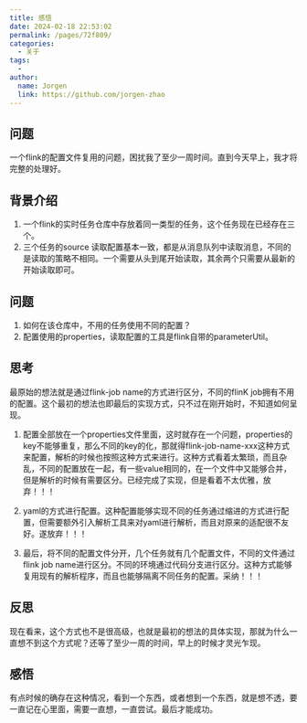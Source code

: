 ```yaml
---
title: 感悟
date: 2024-02-18 22:53:02
permalink: /pages/72f809/
categories:
  - 关于
tags:
  - 
author: 
  name: Jorgen
  link: https://github.com/jorgen-zhao
---
```

## 问题
一个flink的配置文件复用的问题，困扰我了至少一周时间。直到今天早上，我才将完整的处理好。

## 背景介绍
1. 一个flink的实时任务仓库中存放着同一类型的任务，这个任务现在已经存在三个。
2. 三个任务的source 读取配置基本一致，都是从消息队列中读取消息，不同的是读取的策略不相同。一个需要从头到尾开始读取，其余两个只需要从最新的开始读取即可。

## 问题
1. 如何在该仓库中，不用的任务使用不同的配置？
2. 配置使用的properties，读取配置的工具是flink自带的parameterUtil。

## 思考
最原始的想法就是通过flink-job name的方式进行区分，不同的flinK job拥有不用的配置。这个最初的想法也即最后的实现方式，只不过在刚开始时，不知道如何呈现。
1. 配置全部放在一个properties文件里面，这时就存在一个问题，properties的key不能够重复，那么不同的key的化，那就得flink-job-name-xxx这种方式来配置，解析的时候也按照这种方式来进行。这种方式看着太繁琐，而且杂乱，不同的配置放在一起，有一些value相同的，在一个文件中又能够合并，但是解析的时候有需要区分。已经完成了实现，但是看着不太优雅，放弃！！！

2. yaml的方式进行配置。这种配置能够实现不同的任务通过缩进的方式进行配置，但需要额外引入解析工具来对yaml进行解析，而且对原来的适配很不友好。遂放弃！！！

3. 最后，将不同的配置文件分开，几个任务就有几个配置文件，不同的文件通过flink job name进行区分。不同的环境通过代码分支进行区分。这种方式能够复用现有的解析程序，而且也能够隔离不同任务的配置。采纳！！！

## 反思
现在看来，这个方式也不是很高级，也就是最初的想法的具体实现，那就为什么一直想不到这个方式呢？还等了至少一周的时间，早上的时候才灵光乍现。


## 感悟
有点时候的确存在这种情况，看到一个东西，或者想到一个东西，就是想不透，要一直记在心里面，需要一直想，一直尝试。最后才能成功。
